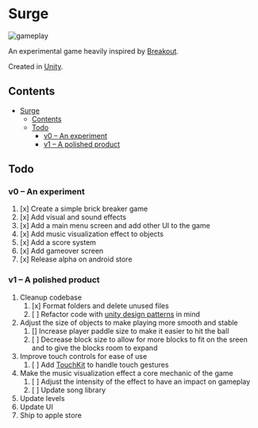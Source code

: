 # Surge

![gameplay](https://github.com/SlickJohnson/Surge/blob/master/docs/previews/gameplay.gif)

An experimental game heavily inspired by [Breakout](https://en.wikipedia.org/wiki/Breakout_(video_game)).

Created in [Unity](https://unity3d.com/).

## Contents

- [Surge](#surge)
  - [Contents](#contents)
  - [Todo](#todo)
    - [v0 – An experiment](#v0-%E2%80%93-an-experiment)
    - [v1 – A polished product](#v1-%E2%80%93-a-polished-product)

## Todo

### v0 – An experiment

1. [x] Create a simple brick breaker game
2. [x] Add visual and sound effects
3. [x] Add a main menu screen and add other UI to the game
4. [x] Add music visualization effect to objects
5. [x] Add a score system
6. [x] Add gameover screen
7. [x] Release alpha on android store

### v1 – A polished product

1. Cleanup codebase
    1. [x] Format folders and delete unused files
    2. [ ] Refactor code with [unity design patterns](https://github.com/Naphier/unity-design-patterns) in mind
2. Adjust the size of objects to make playing more smooth and stable
    1. [] Increase player paddle size to make it easier to hit the ball
    2. [ ] Decrease block size to allow for more blocks to fit on the sreen and to give the blocks room to expand
3. Improve touch controls for ease of use
    1. [ ] Add [TouchKit](https://github.com/prime31/TouchKit) to handle touch gestures
4. Make the music visualization effect a core mechanic of the game
    1. [ ] Adjust the intensity of the effect to have an impact on gameplay
    2. [ ] Update song library
5. Update levels
6. Update UI
7. Ship to apple store
